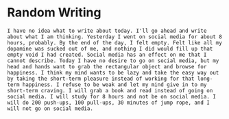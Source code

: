 # Random Writing

`I have no idea what to write about today. I'll go ahead and write about what I am thinking. Yesterday I went on social media for about 8 hours, probably. By the end of the day, I felt empty. Felt like all my dopamine was sucked out of me, and nothing I did would fill up that empty void I had created. Social media has an effect on me that I cannot describe. Today I have no desire to go on social media, but my head and hands want to grab the rectangular object and browse for happiness. I think my mind wants to be lazy and take the easy way out by taking the short-term pleasure instead of working for that long-term happiness. I refuse to be weak and let my mind give in to my short-term craving. I will grab a book and read instead of going on social media. I will study for 8 hours and not be on social media. I will do 200 push-ups, 100 pull-ups, 30 minutes of jump rope, and I will not go on social media. `